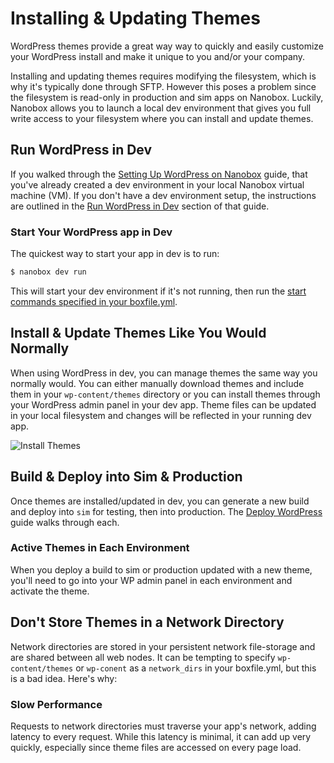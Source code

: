 # Installing & Updating Themes

WordPress themes provide a great way way to quickly and easily customize your WordPress install and make it unique to you and/or your company.

Installing and updating themes requires modifying the filesystem, which is why it's typically done through SFTP. However this poses a problem since the filesystem is read-only in production and sim apps on Nanobox. Luckily, Nanobox allows you to launch a local dev environment that gives you full write access to your filesystem where you can install and update themes.

## Run WordPress in Dev
If you walked through the [Setting Up WordPress on Nanobox](/wordpress/) guide, that you've already created a dev environment in your local Nanobox virtual machine (VM). If you don't have a dev environment setup, the instructions are outlined in the
[Run WordPress in Dev](/wordpress/#run-wordpress-in-dev) section of that guide.

### Start Your WordPress app in Dev
The quickest way to start your app in dev is to run:

```bash
$ nanobox dev run
```

This will start your dev environment if it's not running, then run the [start commands specified in your boxfile.yml](/wordpress/advanced/boxfile-explained/#start).

## Install & Update Themes Like You Would Normally
When using WordPress in dev, you can manage themes the same way you normally would. You can either manually download themes and include them in your `wp-content/themes` directory or you can install themes through your WordPress admin panel in your dev app. Theme files can be updated in your local filesystem and changes will be reflected in your running dev app.

![Install Themes](/images/php/wordpress/wp-themes.png)

## Build & Deploy into Sim & Production
Once themes are installed/updated in dev, you can generate a new build and deploy into `sim` for testing, then into production. The [Deploy WordPress](/wordpress/deploy-wordpress) guide walks through each.

### Active Themes in Each Environment
When you deploy a build to sim or production updated with a new theme, you'll need to go into your WP admin panel in each environment and activate the theme.

## Don't Store Themes in a Network Directory
Network directories are stored in your persistent network file-storage and are shared between all web nodes. It can be tempting to specify `wp-content/themes` or `wp-conent` as a `network_dirs` in your boxfile.yml, but this is a bad idea. Here's why:

### Slow Performance
Requests to network directories must traverse your app's network, adding latency to every request. While this latency is minimal, it can add up very quickly, especially since theme files are accessed on every page load.
